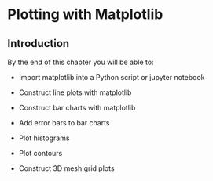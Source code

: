 
# Plotting with Matplotlib
## Introduction
By the end of this chapter you will be able to:

* Import matplotlib into a Python script or jupyter notebook

* Construct line plots with matplotlib

* Construct bar charts with matplotlib

* Add error bars to bar charts

* Plot histograms

* Plot contours

* Construct 3D mesh grid plots
 

